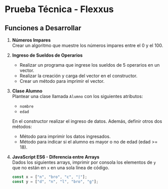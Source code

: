 # Prueba Técnica - Flexxus

## Funciones a Desarrollar

1. **Números Impares**  
   Crear un algoritmo que muestre los números impares entre el 0 y el 100.

2. **Ingreso de Sueldos de Operarios**  
   - Realizar un programa que ingrese los sueldos de 5 operarios en un vector. 
   - Realizar la creación y carga del vector en el constructor. 
   - Crear un método para imprimir el vector.

3. **Clase Alumno**     
   Plantear una clase llamada `Alumno` con los siguientes atributos:
   - `nombre`
   - `edad`
   
   En el constructor realizar el ingreso de datos. Además, definir otros dos métodos:
   - Método para imprimir los datos ingresados.
   - Método para indicar si el alumno es mayor o no de edad (edad >= 18).

4. **JavaScript ES6 - Diferencia entre Arrays**  
   Dados los siguientes arrays, imprimir por consola los elementos de `y` que no están en `x` en una sola línea de código.
   
   ```javascript
   const x = ["n", "bro", "c", "|"];
   const y = ["d", "n", "l", "bro", "g"];
